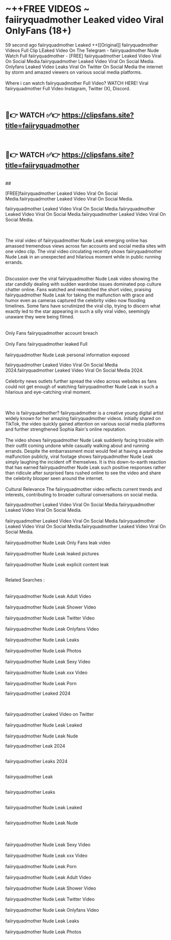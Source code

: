 # ~++FREE VIDEOS ~ faiiryquadmother Leaked video Viral OnlyFans (18+)<br>


59 second ago faiiryquadmother Leaked ++[[Original]] faiiryquadmother Videos Full Clip LEaked Video On The Telegram  - faiiryquadmother Nude  Watch Full faiiryquadmother - [FREE] faiiryquadmother Leaked Video Viral On Social Media.faiiryquadmother Leaked Video Viral On Social Media.   Onlyfans Leaked Video Leaks Viral On Twitter On Social Media the internet by storm and amazed viewers on various social media platforms. <br><br>
Where i can watch faiiryquadmother Full Video? WATCH HERE! Viral faiiryquadmother Full Video Instagram, Twitter (X), Discord. <br>


 <br>

##  🔴👉 WATCH ✅👉  <a href="https://clipsfans.site?title=faiiryquadmother&ref=git">https://clipsfans.site?title=faiiryquadmother</a> <br>
  <br>

##  🔴👉 WATCH ✅👉  <a href="https://clipsfans.site?title=faiiryquadmother&ref=git">https://clipsfans.site?title=faiiryquadmother</a> <br>
  <br>
  ##



[FREE]faiiryquadmother Leaked Video Viral On Social Media.faiiryquadmother Leaked Video Viral On Social Media. <br>

faiiryquadmother Leaked Video Viral On Social Media.faiiryquadmother Leaked Video Viral On Social Media.faiiryquadmother Leaked Video Viral On Social Media. <br>


  <br>

  <br>
The viral video of faiiryquadmother Nude Leak emerging online has amassed tremendous views across fan accounts and social media sites with one video clip. The viral video circulating recently shows faiiryquadmother Nude Leak in an unexpected and hilarious moment while in public running errands.<br>
<br>


<br>
Discussion over the viral faiiryquadmother Nude Leak video showing the star candidly dealing with sudden wardrobe issues dominated pop culture chatter online. Fans watched and rewatched the short video, praising faiiryquadmother Nude Leak for taking the malfunction with grace and humor even as cameras captured the celebrity video now flooding timelines. Some fans have scrutinized the viral clip, trying to discern what exactly led to the star appearing in such a silly viral video, seemingly unaware they were being filmed.<br>
<br>
<br> 
Only Fans faiiryquadmother account breach<br>
<br>
Only Fans faiiryquadmother leaked Full <br>
<br>
faiiryquadmother Nude Leak personal information exposed<br>

faiiryquadmother Leaked Video Viral On Social Media 2024.faiiryquadmother Leaked Video Viral On Social Media 2024. <br>
<br>
Celebrity news outlets further spread the video across websites as fans could not get enough of watching faiiryquadmother Nude Leak in such a hilarious and eye-catching viral moment.<br>
<br>

<br>
Who is faiiryquadmother? faiiryquadmother is a creative young digital artist widely known for her amazing faiiryquadmother videos. Initially shared on TikTok, the video quickly gained attention on various social media platforms and further strengthened Sophia Rain's online reputation.<br>
<br>
The video shows faiiryquadmother Nude Leak suddenly facing trouble with their outfit coming undone while casually walking about and running errands. Despite the embarrassment most would feel at having a wardrobe malfunction publicly, viral footage shows faiiryquadmother Nude Leak simply laughing the incident off themselves. It is this down-to-earth reaction that has earned faiiryquadmother Nude Leak such positive responses rather than ridicule after surprised fans rushed online to see the video and share the celebrity blooper seen around the internet.<br>
<br>
Cultural Relevance The faiiryquadmother video reflects current trends and interests, contributing to broader cultural conversations on social media.<br>

faiiryquadmother Leaked Video Viral On Social Media.faiiryquadmother Leaked Video Viral On Social Media.<br>
<br>
faiiryquadmother Leaked Video Viral On Social Media.faiiryquadmother Leaked Video Viral On Social Media.faiiryquadmother Leaked Video Viral On Social Media.<br>
<br>
faiiryquadmother Nude Leak Only Fans leak video<br>
<br>
faiiryquadmother Nude Leak leaked pictures<br>
<br>
faiiryquadmother Nude Leak explicit content leak<br>


<br>
Related Searches :<br>
<br>

<br>
faiiryquadmother Nude Leak Adult Video<br>
<br>
faiiryquadmother Nude Leak Shower Video<br>
<br>
faiiryquadmother Nude Leak Twitter Video<br>
<br>
faiiryquadmother Nude Leak Onlyfans Video<br>
<br>
faiiryquadmother Nude Leak Leaks<br>
<br>
faiiryquadmother Nude Leak Photos<br>

<br>
faiiryquadmother Nude Leak Sexy Video<br>
<br>
faiiryquadmother Nude Leak xxx Video<br>
<br>
faiiryquadmother Nude Leak Porn<br>

faiiryquadmother  Leaked 2024 <br> <br>
<br>

faiiryquadmother Leaked Video on Twitter <br>
<br>
faiiryquadmother Nude Leak Leaked<br>
<br>
faiiryquadmother Nude Leak Nude<br>


faiiryquadmother  Leak 2024 <br> <br>



faiiryquadmother  Leaks 2024 <br> <br>



 
faiiryquadmother  Leak<br> <br>



faiiryquadmother  Leaks<br> <br>


faiiryquadmother Nude Leak Leaked<br> <br>

faiiryquadmother Nude Leak Nude<br> <br>
<br> <br>
faiiryquadmother Nude Leak Sexy Video
<br> <br>
faiiryquadmother Nude Leak xxx Video
<br> <br>
faiiryquadmother Nude Leak Porn
<br> <br>
faiiryquadmother Nude Leak Adult Video
<br> <br>
faiiryquadmother Nude Leak Shower Video
<br> <br>
faiiryquadmother Nude Leak Twitter Video
<br> <br>
faiiryquadmother Nude Leak Onlyfans Video
<br> <br>
faiiryquadmother Nude Leak Leaks
<br> <br>
faiiryquadmother Nude Leak Photos






</p>




 



</p>










